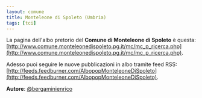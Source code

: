 ```yaml
---
layout: comune
title: Monteleone di Spoleto (Umbria)
tags: [tci]
---
```


La pagina dell'albo pretorio del **Comune di Monteleone di Spoleto** è questa: [http://www.comune.monteleonedispoleto.pg.it/mc/mc_p_ricerca.php](http://www.comune.monteleonedispoleto.pg.it/mc/mc_p_ricerca.php).

Adesso puoi seguire le nuove pubblicazioni in albo tramite feed RSS: [http://feeds.feedburner.com/AlbopopMonteleoneDiSpoleto](http://feeds.feedburner.com/AlbopopMonteleoneDiSpoleto).


**Autore**: [@bergaminienrico](https://twitter.com/bergaminienrico)
